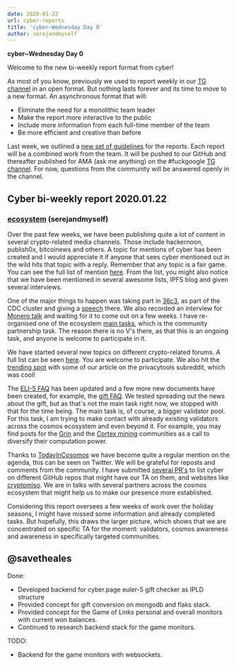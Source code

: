 ```yaml
---
date: 2020-01-22
url: cyber-reports
title: 'cyber~Wednesday Day 0'
author: serejandmyself
---
```


**cyber~Wednesday Day 0**

Welcome to the new bi-weekly report format from cyber!

As most of you know, previously we used to report weekly in our [TG channel](https://t.me/fuckgoogle) in an open format. But nothing lasts forever and its time to move to a new format. An asynchronous format that will:

- Eliminate the need for a monolithic team leader
- Make the report more interactive to the public
- Include more information from each full-time member of the team
- Be more efficient and creative than before

Last week, we outlined a [new set of guidelines](https://github.com/cybercongress/congress/blob/master/teams/team%20reports.md) for the reports. Each report will be a combined work from the team. It will be pushed to our GitHub and thereafter published for AMA (ask me anything) on the #fuckgoogle [TG channel](https://t.me/fuckgoogle). For now, questions from the community will be answered openly in the channel. 

## Cyber bi-weekly report 2020.01.22

### [ecosystem](https://github.com/cybercongress) (serejandmyself)
Over the past few weeks, we have been publishing quite a lot of content in several crypto-related media channels. Those include
hackernoon, publish0x, bitcoinews and others. A topic for mentions of cyber has been created and I would appreciate it if
anyone that sees cyber mentioned out in the wild hits that topic with a reply. Remember that any topic is a fair game. You can see
the full list of mention [here](https://ai.cybercongress.ai/t/mentions-of-the-beast-in-the-wild-any-links-that-mention-cyber-cyb-etc-are-a-fair-game/40). From the list, you might also notice that we have been mentioned in several awesome lists, IPFS blog and given
several interviews. 

One of the major things to happen was taking part in [36c3](https://events.ccc.de/congress/2019/wiki/index.php/Main_Page), as part of the CDC cluster and giving a [speech](https://www.youtube.com/watch?v=mc51zyflpa8) there. We also recorded
an interview for [Monero talk](https://www.monerotalk.live/) and waiting for it to come out on a few weeks. I have re-organised one of the ecosystem [main tasks](https://github.com/cybercongress/congress/issues/289), which is the community partnership task. The reason there is no V's there, as that this is an ongoing task, and anyone is welcome to participate in it.

We have started several new topics on different crypto-related forums. A full list can be seen [here](https://github.com/cybercongress/congress/tree/master/ecosystem/profiles). You are welcome to participate. We also hit the [trending spot](https://www.reddit.com/r/privacytoolsIO/comments/en6qbn/data_is_the_new_gold_unfortunately_in_todays/) with some of our article on the privacytools subreddit, which was cool! 

The [ELI-5 FAQ](https://github.com/cybercongress/congress/blob/master/ecosystem/ELI-5%20FAQ.md) has been updated and a few more new documents have been created, for example, the [gift FAQ](https://github.com/cybercongress/congress/blob/master/ecosystem/Gift%20FAQ%20and%20general%20gift%20information.md). We tested spreading out the news about the gift, but as that's not the main task right now, we stopped with that for the time being. The main task is, of course, a bigger validator pool. For this task, I am trying to make contact with already existing validators across the cosmos ecosystem and even beyond it. For example, you may find posts for the [Grin](https://forum.grin.mw/t/a-shout-out-to-the-miners-of-grin-uncategorized-because-its-not-about-mining-grin-directly/6966) and the [Cortex mining](https://www.reddit.com/r/Cortex_Official/comments/erbuw3/off_topic_calling_out_to_cortex_miners/) communities as a call to diversify their computation power. 

Thanks to [TodayInCosomos](https://twitter.com/adriana_kalpa) we have become quite a regular mention on the agenda, this can be seen on Twitter. We will be grateful for reposts and comments from the community. I have submitted [several PR's](https://github.com/serejandmyself) to list cyber on different GitHub repos that might have our TA on them, and websites like [cryptomiso](https://www.cryptomiso.com/). We are in talks with several partners across the cosmos ecosystem that might help us to make our presence more established. 

Considering this report oversees a few weeks of work over the holiday seasons, I might have missed some information and already completed tasks. But hopefully, this draws the larger picture, which shows that we are concentrated on specific TA for the moment:
validators, cosmos awareness and awareness in specifically targeted communities. 

## @savetheales
Done:

- Developed backend for cyber.page euler-5 gift checker as IPLD structure
- Provided concept for gift conversion on mongodb and flaks stack.
- Provided concept for the Game of Links personal and overall monitors with current won balances. 
- Continued to research backend stack for the game monitors.

TODO: 
- Backend for the game monitors with websockets.   
